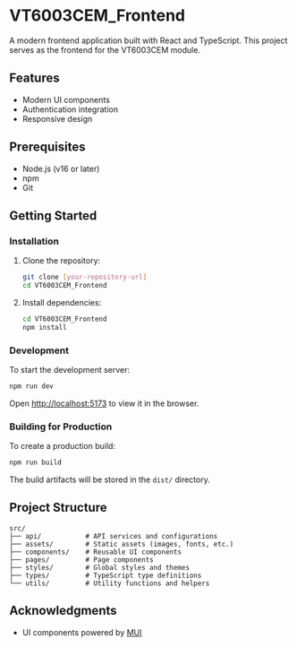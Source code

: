 ﻿# VT6003CEM_Frontend

A modern frontend application built with React and TypeScript. This project serves as the frontend for the VT6003CEM module.

## Features

- Modern UI components
- Authentication integration
- Responsive design

## Prerequisites

- Node.js (v16 or later)
- npm 
- Git

## Getting Started

### Installation

1. Clone the repository:
   ```bash
   git clone [your-repository-url]
   cd VT6003CEM_Frontend
   ```

2. Install dependencies:
   ```bash
   cd VT6003CEM_Frontend
   npm install
   ```

### Development

To start the development server:

```bash
npm run dev
```

Open [http://localhost:5173](http://localhost:5173) to view it in the browser.

### Building for Production

To create a production build:

```bash
npm run build
```

The build artifacts will be stored in the `dist/` directory.

## Project Structure

```
src/
├── api/           # API services and configurations
├── assets/        # Static assets (images, fonts, etc.)
├── components/    # Reusable UI components
├── pages/         # Page components
├── styles/        # Global styles and themes
├── types/         # TypeScript type definitions
└── utils/         # Utility functions and helpers
```

## Acknowledgments

- UI components powered by [MUI](https://mui.com/)
